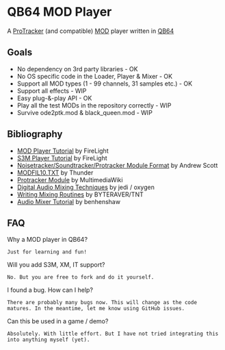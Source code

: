 # QB64 MOD Player

A [ProTracker](https://en.wikipedia.org/wiki/ProTracker) (and compatible) [MOD](https://en.wikipedia.org/wiki/MOD_(file_format)) player written in [QB64](https://github.com/QB64-Phoenix-Edition/QB64pe)

## Goals

- No dependency on 3rd party libraries - OK
- No OS specific code in the Loader, Player & Mixer - OK
- Support all MOD types (1 - 99 channels, 31 samples etc.) - OK
- Support all effects - WIP
- Easy plug-&-play API - OK
- Play all the test MODs in the repository correctly - WIP
- Survive ode2ptk.mod & black_queen.mod - WIP

## Bibliography

- [MOD Player Tutorial](https://github.com/a740g/QB64-MOD-Player/blob/main/docs/FMODDOC.TXT) by FireLight
- [S3M Player Tutorial](https://github.com/a740g/QB64-MOD-Player/blob/main/docs/FS3MDOC.TXT) by FireLight
- [Noisetracker/Soundtracker/Protracker Module Format](https://github.com/a740g/QB64-MOD-Player/blob/main/docs/MOD-FORM.TXT) by Andrew Scott
- [MODFIL10.TXT](https://github.com/a740g/QB64-MOD-Player/blob/main/docs/MODFIL10.TXT) by Thunder
- [Protracker Module](https://wiki.multimedia.cx/index.php/Protracker_Module) by MultimediaWiki
- [Digital Audio Mixing Techniques](https://github.com/a740g/QB64-MOD-Player/blob/main/docs/FSBDOC.TXT) by jedi / oxygen
- [Writing Mixing Routines](https://github.com/a740g/QB64-MOD-Player/blob/main/docs/MIXING10.TXT) by BYTERAVER/TNT
- [Audio Mixer Tutorial](https://github.com/benhenshaw/mixer_tutorial) by benhenshaw

## FAQ

Why a MOD player in QB64?

    Just for learning and fun!

Will you add S3M, XM, IT support?

    No. But you are free to fork and do it yourself.

I found a bug. How can I help?

    There are probably many bugs now. This will change as the code matures. In the meantime, let me know using GitHub issues.

Can this be used in a game / demo?

    Absolutely. With little effort. But I have not tried integrating this into anything myself (yet).
